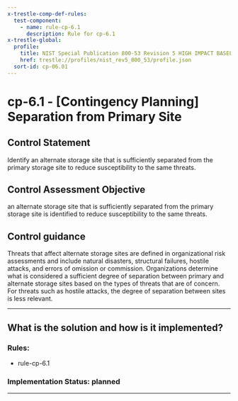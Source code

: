 ```yaml
---
x-trestle-comp-def-rules:
  test-component:
    - name: rule-cp-6.1
      description: Rule for cp-6.1
x-trestle-global:
  profile:
    title: NIST Special Publication 800-53 Revision 5 HIGH IMPACT BASELINE
    href: trestle://profiles/nist_rev5_800_53/profile.json
  sort-id: cp-06.01
---
```


# cp-6.1 - \[Contingency Planning\] Separation from Primary Site

## Control Statement

Identify an alternate storage site that is sufficiently separated from the primary storage site to reduce susceptibility to the same threats.

## Control Assessment Objective

an alternate storage site that is sufficiently separated from the primary storage site is identified to reduce susceptibility to the same threats.

## Control guidance

Threats that affect alternate storage sites are defined in organizational risk assessments and include natural disasters, structural failures, hostile attacks, and errors of omission or commission. Organizations determine what is considered a sufficient degree of separation between primary and alternate storage sites based on the types of threats that are of concern. For threats such as hostile attacks, the degree of separation between sites is less relevant.

______________________________________________________________________

## What is the solution and how is it implemented?

<!-- For implementation status enter one of: implemented, partial, planned, alternative, not-applicable -->

<!-- Note that the list of rules under ### Rules: is read-only and changes will not be captured after assembly to JSON -->

<!-- Add control implementation description here for control: cp-6.1 -->

### Rules:

  - rule-cp-6.1

### Implementation Status: planned

______________________________________________________________________
